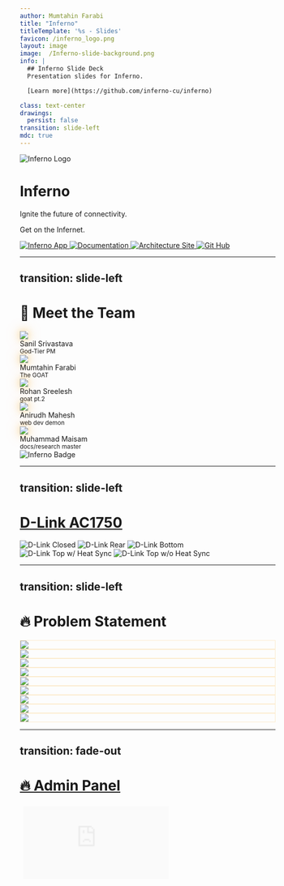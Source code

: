 ```yaml
---
author: Mumtahin Farabi
title: "Inferno"
titleTemplate: '%s - Slides'
favicon: /inferno_logo.png
layout: image
image:  /Inferno-slide-background.png
info: |
  ## Inferno Slide Deck
  Presentation slides for Inferno.

  [Learn more](https://github.com/inferno-cu/inferno)

class: text-center
drawings:
  persist: false
transition: slide-left
mdc: true
---
```


<div class="bg-stone-900 bg-opacity-80 rounded-xl px-1 py-10">
<div class="relative h-full flex flex-col items-center justify-center space-y-5">

  <img 
    src="/inferno_logo.png" 
    alt="Inferno Logo" 
    class="w-50 h-50 animate-fade-down animate-delay-100 drop-shadow-[0_0_20px_#f59e0b]" 
  />

  <h1 class="text-7xl font-extrabold text-amber-500 tracking-widest animate-fade-up animate-delay-300 drop-shadow-[0_0_20px_#f59e0b]">
    Inferno
  </h1>

  <p class="text-2xl text-zinc-100">
    Ignite the future of connectivity.
  </p>

  <p class="text-xl text-amber-300 italic animate-fade-in animate-delay-900">
    Get on the <span class="font-semibold text-amber-400 glow">Infernet</span>.
  </p>

  <div class="absolute flex space-x-1 bottom-4 right-4 animate-fade-in animate-delay-[1200ms]">
    <a 
      href="https://infernet.work" 
      target="_blank" 
      class="flex items-center justify-center w-10 h-10 rounded-xl bg-amber-600 text-white text-sm font-semibold shadow-xl hover:shadow-2xl hover:bg-amber-500 transition-transform hover:scale-105 focus:outline-none"
    >
      <img 
        src="/inferno_logo.png" 
        alt="Inferno App" 
        class="w-5 h-5"
      />
    </a>
    <a 
      href="https://docs.infernet.work" 
      target="_blank" 
      class="flex items-center justify-center w-10 h-10 rounded-xl bg-amber-600 text-white text-sm font-semibold shadow-xl hover:shadow-2xl hover:bg-amber-500 transition-transform hover:scale-105 focus:outline-none"
    >    
    <img 
        src="https://em-content.zobj.net/source/twitter/31/open-book_1f4d6.png" 
        alt="Documentation" 
        class="w-5 h-5"
      />
    </a>
    <a 
      href="https://arch.infernet.work" 
      target="_blank" 
      class="flex items-center justify-center w-10 h-10 rounded-xl bg-amber-600 text-white text-sm font-semibold shadow-xl hover:shadow-2xl hover:bg-amber-500 transition-transform hover:scale-105 focus:outline-none"
    >
      <img 
        src="https://avatars.githubusercontent.com/u/128791862?s=200&v=4" 
        alt="Architecture Site" 
        class="w-5 h-5"
      />
    </a>
    <a 
      href="https://github.com/inferno-cu/inferno" 
      target="_blank" 
      class="flex items-center justify-center w-10 h-10 rounded-xl bg-amber-600 text-white text-sm font-semibold shadow-xl hover:shadow-2xl hover:bg-amber-500 transition-transform hover:scale-105 focus:outline-none"
  >
    <img 
        src="/GitHub_Invertocat_Dark.png" 
        alt="Git Hub" 
        class="w-5 h-5"
      />
    </a>
  </div>
</div>
</div>

---
transition: slide-left
---

<style>
@keyframes glowPulse {
  0%, 100% { box-shadow: 0 0 15px #f59e0b66, 0 0 30px #f59e0b44; }
  50% { box-shadow: 0 0 35px #fbbf24aa, 0 0 60px #f59e0b88; }
}
.glow-ring {
  animation: glowPulse 2s infinite ease-in-out;
}

@keyframes drift {
  0%, 100% { transform: translateY(0); }
  50% { transform: translateY(-8px); }
}
.float-fire {
  animation: 4s ease-in-out infinite;
}

.card-hover-1:hover { transform: scale(1.08); transition: transform 0.3s ease-in-out 0s; }
.card-hover-2:hover { transform: scale(1.08); transition: transform 0.3s ease-in-out 0.05s; }
.card-hover-3:hover { transform: scale(1.08); transition: transform 0.3s ease-in-out 0.1s; }
.card-hover-4:hover { transform: scale(1.08); transition: transform 0.3s ease-in-out 0.15s; }
.card-hover-5:hover { transform: scale(1.08); transition: transform 0.3s ease-in-out 0.2s; }
.card-hover-6:hover { transform: scale(1.08); transition: transform 0.3s ease-in-out 0.25s; }
</style>

<h1 class="text-6xl font-black text-transparent bg-clip-text bg-gradient-to-r from-amber-400 via-orange-500 to-yellow-300 animate-fade-up tracking-widest mb-12 drop-shadow-[0_0_20px_#f59e0b]">
  👋 Meet the Team
</h1>

<div class="relative flex flex-wrap justify-center items-center gap-18 max-w-[90rem] mx-auto">

  <div class="flex flex-col items-center float-fire animate-fade-up animate-delay-100 card-hover-1">
    <a href="https://www.linkedin.com/in/sanil-srivastava/" target="_blank">
      <img src="https://media.licdn.com/dms/image/v2/D5603AQFqXs0c3tgBiw/profile-displayphoto-shrink_800_800/profile-displayphoto-shrink_800_800/0/1674777087033?e=1749081600&v=beta&t=D_jKOW9Uza7eA84RuTHL_inc-bCcHlccq-WYrUn9-j4" 
        class="w-32 h-32 rounded-full ring-4 ring-sky-400 glow-ring transition duration-300" />
    </a>
    <div class="mt-3 text-xl font-semibold text-sky-300">Sanil Srivastava</div>
    <small class="italic text-zinc-400">God-Tier PM</small>
  </div>

  <div class="flex flex-col items-center float-fire animate-fade-up animate-delay-200 card-hover-2">
    <a href="https://www.linkedin.com/in/mfarabi/" target="_blank">
      <img src="https://media.licdn.com/dms/image/v2/D4E03AQFpxJLWWAf_Sw/profile-displayphoto-shrink_800_800/profile-displayphoto-shrink_800_800/0/1730870018543?e=1749081600&v=beta&t=bHb6GsIYhJOtkxK6lb7Uq3tdSMe_y6kJGl1gvVi7xZE" 
        class="w-32 h-32 rounded-full ring-4 ring-purple-400 glow-ring transition duration-300" />
    </a>
    <div class="mt-3 text-xl font-semibold text-purple-300">Mumtahin Farabi</div>
    <small class="italic text-zinc-400">The GOAT</small>
  </div>

  <div class="flex flex-col items-center float-fire animate-fade-up animate-delay-300 card-hover-3">
    <a href="https://www.linkedin.com/in/rohansreelesh/" target="_blank">
      <img src="https://media.licdn.com/dms/image/v2/D4D03AQHM2l-qHrONhQ/profile-displayphoto-shrink_800_800/B4DZWeg80uHIAc-/0/1742121193038?e=1749081600&v=beta&t=6-07fkqE4drvx99DsjRoMXl19BPnRS-Ukkyo4_8CrLk" 
        class="w-32 h-32 rounded-full ring-4 ring-red-500 glow-ring transition duration-300" />
    </a>
    <div class="mt-3 text-xl font-semibold text-red-400">Rohan Sreelesh</div>
    <small class="italic text-zinc-400">goat pt.2</small>
  </div>

  <div class="flex flex-col items-center float-fire animate-fade-up animate-delay-400 card-hover-4">
    <a href="https://www.linkedin.com/in/anirudh-mahesh/" target="_blank">
      <img src="https://media.licdn.com/dms/image/v2/D4E35AQFk7F6QCQSCQg/profile-framedphoto-shrink_800_800/profile-framedphoto-shrink_800_800/0/1706935411723?e=1744156800&v=beta&t=Rk4WmGJAX2vTeTVaY8RvqAtPXgT0Qu-Mksoew7nq17g"
        class="w-32 h-32 rounded-full ring-4 ring-orange-400 glow-ring transition duration-300" />
    </a>
    <div class="mt-3 text-xl font-semibold text-orange-300">Anirudh Mahesh</div>
    <small class="italic text-zinc-400">web dev demon</small>
  </div>

  <div class="flex flex-col items-center float-fire animate-fade-up animate-delay-500 card-hover-5">
    <a href="https://www.linkedin.com/in/muhammadmaisam01/" target="_blank">
      <img src="https://media.licdn.com/dms/image/v2/D5603AQHcG7pwk3FDuw/profile-displayphoto-shrink_400_400/B56ZYBQkhTGoAs-/0/1743777843884?e=1749081600&v=beta&t=4HP2OqaNqqGfyQoJOh-YAlgAc7TVI-CX-nQhI7W7oO0"
        class="w-32 h-32 rounded-full ring-4 ring-yellow-300 glow-ring transition duration-300" />
    </a>
    <div class="mt-3 text-xl font-semibold text-yellow-200">Muhammad Maisam</div>
    <small class="italic text-zinc-400">docs/research master</small>
  </div>

  <div class="absolute bottom-4 right-4 w-58 h-38 animate-fade-in animate-delay-[1100ms] opacity-90 hover:scale-105 transition">
    <img src="/carleton.png" alt="Inferno Badge" class="w-full h-full object-contain drop-shadow-[0_0_20px_#f59e0b]" />
  </div>
</div>

---
transition: slide-left
---

# <a href="https://dlink.ca/products/dir-867" target="_blank" rel="noopener noreferrer" class="inferno-title">D-Link AC1750</a>

<div class="flex flex-wrap justify-center gap-4 mt-4">
  <img src="/dlink_closed.jpg" alt="D-Link Closed" class="inferno-img w-32" />
  <img src="/dlink_rear.jpg" alt="D-Link Rear" class="inferno-img w-32" />
  <img src="/dlink_bottom.jpg" alt="D-Link Bottom" class="inferno-img w-32" />
  <img src="/dlink_top_with_heat_sync.jpg" alt="D-Link Top w/ Heat Sync" class="inferno-img w-32" />
  <img src="/dlink_top_without_heat_sync.jpg" alt="D-Link Top w/o Heat Sync" class="inferno-img w-32" />
</div>

<!---
<style>
.inferno-img {
  border-radius: 1rem;
  box-shadow: 0 0 20px rgba(251, 191, 36, 0.5);
  border: 2px solid rgba(251, 191, 36, 0.5);
  transition: transform 0.3s ease, box-shadow 0.3s ease;
  margin-left: auto;
  margin-right: auto;
  display: block;
}

.inferno-img:hover {
  transform: scale(1.05);
  box-shadow: 0 0 35px rgba(251, 191, 36, 0.8);
}

.inferno-title {
  font-size: 3rem;
  font-weight: 900;
  background: linear-gradient(to right, #fbbf24, #f97316, #dc2626);
  -webkit-background-clip: text;
  -webkit-text-fill-color: transparent;
  margin-bottom: 1.5rem;
  text-align: center;
  text-shadow: 0 0 20px #f59e0b;
}
</style>
-->
---
transition: slide-left
---

<style>
@keyframes emberGlow {
  0%, 100% {
    box-shadow: 0 0 10px #f59e0b66, 0 0 20px #f59e0b44;
    transform: translateY(0) scale(1);
  }
  50% {
    box-shadow: 0 0 25px #fbbf24aa, 0 0 60px #f59e0b88;
    transform: translateY(-4px) scale(1.05);
  }
}
.icon-tile {
  @apply bg-zinc-900 p-4.5 rounded-2xl transition duration-300 hover:scale-105;
  border: 1px solid #f59e0b33;
}
.icon-tile:hover {
  animation: emberGlow 2s ease-in-out infinite;
}
</style>

<h1 class="text-6xl font-black text-transparent bg-clip-text bg-gradient-to-r from-yellow-400 via-amber-500 to-orange-600 animate-fade-up mb-12 tracking-widest drop-shadow-[0_0_30px_#f59e0b]">
  🔥 Problem Statement
</h1>

<div class="grid grid-cols-3 gap-10 max-w-screen-lg mx-auto place-items-center">

  <div class="icon-tile" v-click>
    <img src="/skylink.png" class="w-24 h-24 object-contain" />
  </div>

  <div class="icon-tile" v-click>
    <img src="/daemon.png" class="w-20 h-20 object-contain" />
  </div>

  <div class="icon-tile" v-click>
    <img src="/mqtt.png" class="w-20 h-20 object-contain" />
  </div>

  <div class="icon-tile" v-click>
    <img src="/wifi.png" class="w-20 h-20 object-contain" />
  </div>

  <div class="icon-tile" v-click>
    <img src="/admin.png" class="w-20 h-20 object-contain" />
  </div>

  <div class="icon-tile" v-click>
    <img src="/dashboard.png" class="w-20 h-20 object-contain" />
  </div>

  <div class="icon-tile" v-click>
    <img src="/cellular.png" class="w-20 h-20 object-contain" />
  </div>

  <div class="icon-tile" v-click>
    <img src="/satelite.png" class="w-20 h-20 object-contain" />
  </div>

  <div class="icon-tile" v-click>
    <img src="/documentation.png" class="w-20 h-20 object-contain" />
  </div>

</div>


---
transition: fade-out
---

<style>
.inferno-frame {
  @apply w-full h-[22rem] max-w-5xl rounded-2xl shadow-2xl ring-4 ring-amber-500;
  background-color: #0f0f0f;
  animation: fadeIn 1s ease-out;
}
@keyframes fadeIn {
  from { opacity: 0; transform: scale(0.95); }
  to { opacity: 1; transform: scale(1); }
}
</style>

  <a href="https://infernet.work" target="_blank">
<h1 class="text-5xl font-black text-transparent bg-clip-text bg-gradient-to-r from-yellow-400 via-orange-500 to-red-600 animate-fade-up mb-8 drop-shadow-[0_0_30px_#f59e0b]">
  🔥 Admin Panel 
</h1>
  </a>

  <iframe
    src="https://infernet.work"
   class="inferno-frame flex justify-center items-center w-full h-full px-6"
    frameborder="0"
    allowfullscreen
  />

---
transition: fade-out
---

<style>
.inferno-frame {
  @apply w-full h-[22rem] max-w-5xl rounded-2xl shadow-2xl ring-4 ring-amber-500;
  background-color: #0f0f0f;
  animation: fadeIn 1s ease-out;
}
@keyframes fadeIn {
  from { opacity: 0; transform: scale(0.95); }
  to { opacity: 1; transform: scale(1); }
}
</style>

<a href="https://docs.infernet.work" target="_blank">
<h1 class="text-5xl font-black text-transparent bg-clip-text bg-gradient-to-r from-yellow-400 via-orange-500 to-red-600 animate-fade-up mb-8 drop-shadow-[0_0_30px_#f59e0b]">
  🔥 Monorepo Graph
</h1>
  </a>

<div class="flex justify-center items-center w-full px-6">
  <iframe
    src="https://docs.infernet.work"
    class="inferno-frame"
    frameborder="0"
    allowfullscreen
  />
</div>


---
transition: fade-out
---

<style>
.inferno-frame {
  @apply w-full h-[22rem] max-w-5xl rounded-2xl shadow-2xl ring-4 ring-amber-500;
  background-color: #0f0f0f;
  animation: fadeIn 1s ease-out;
}
@keyframes fadeIn {
  from { opacity: 0; transform: scale(0.95); }
  to { opacity: 1; transform: scale(1); }
}
</style>

  <a href="https://arch.infernet.work" target="_blank">
<h1 class="text-5xl font-black text-transparent bg-clip-text bg-gradient-to-r from-yellow-400 via-orange-500 to-red-600 animate-fade-up mb-8 drop-shadow-[0_0_30px_#f59e0b]">
  🔥 System Architecture
</h1>
</a>

<div class="flex justify-center items-center w-full px-6">
  <iframe
    src="https://arch.infernet.work"
    class="inferno-frame"
    frameborder="0"
    allowfullscreen
  />
</div>

---
transition: fade-out
---

<style>
.inferno-frame {
  @apply w-full h-[22rem] max-w-5xl rounded-2xl shadow-2xl ring-4 ring-amber-500;
  background-color: #0f0f0f;
  animation: fadeIn 1s ease-out;
}
@keyframes fadeIn {
  from { opacity: 0; transform: scale(0.95); }
  to { opacity: 1; transform: scale(1); }
}
</style>

  <a href="https://design.infernet.work" target="_blank">
<h1 class="text-5xl font-black text-transparent bg-clip-text bg-gradient-to-r from-yellow-400 via-orange-500 to-red-600 animate-fade-up mb-8 drop-shadow-[0_0_30px_#f59e0b]">
  🔥 On-Switch Software
</h1>
  </a>

<div class="flex justify-center items-center w-full px-6">
  <iframe
    src="https://design.infernet.work"
    class="inferno-frame"
    frameborder="0"
    allowfullscreen
  />
</div>

---
transition: fade-out
---


<style>
.inferno-frame {
  @apply w-full h-[22rem] max-w-5xl rounded-2xl shadow-2xl ring-4 ring-amber-500;
  background-color: #0f0f0f;
  animation: fadeIn 1s ease-out;
}
@keyframes fadeIn {
  from { opacity: 0; transform: scale(0.95); }
  to { opacity: 1; transform: scale(1); }
}
</style>

  <a href="https://slides.infernet.work" target="_blank">
<h1 class="text-5xl font-black text-transparent bg-clip-text bg-gradient-to-r from-yellow-400 via-orange-500 to-red-600 animate-fade-up mb-8 drop-shadow-[0_0_30px_#f59e0b]">
  🔥 Skytrac SDL-350
</h1>
  </a>

<div class="flex justify-center items-center w-full px-6">
  <iframe
    src="https://skytrac.infernet.work/"
    class="inferno-frame"
    frameborder="0"
    allowfullscreen
  />
</div>

---
transition: fade
---

# 🛰️ Skytrac Dashboard Screens

<div class="grid grid-cols-1 sm:grid-cols-2 gap-8 items-center justify-center px-4 py-6">

  <div class="flex flex-col items-center space-y-3">
    <img
      src="/skytracs_dl_ss1.png"
      alt="Dashboard View 1"
      class="rounded-2xl border-2 border-amber-400/30 shadow-[0_0_25px_rgba(251,191,36,0.4)] hover:shadow-[0_0_45px_rgba(251,191,36,0.8)] transition-transform hover:scale-105 max-w-sm"
    />
    <p class="text-sm text-zinc-400 italic">Skytrac UI panel overview</p>
  </div>

  <div class="flex flex-col items-center space-y-3">
    <a href="https://www.blueplanet.com/" target="_blank" rel="noopener noreferrer">
      <img
        src="/skytracs_dl_ss2.png"
        alt="Dashboard View 2"
        class="rounded-2xl border-2 border-amber-400/30 shadow-[0_0_25px_rgba(251,191,36,0.4)] hover:shadow-[0_0_45px_rgba(251,191,36,0.8)] transition-transform hover:scale-105 max-w-sm"
      />
    </a>
    <p class="text-sm text-zinc-400 italic">Linked flight data from Blue Planet</p>
  </div>

</div>


---

<style>
@keyframes glowPulse {
  0%, 100% {
    box-shadow: 0 0 6px #f59e0b44, 0 0 15px #f59e0b33;
  }
  50% {
    box-shadow: 0 0 14px #fbbf24aa, 0 0 30px #f59e0b88;
  }
}
.inferno-table {
  @apply w-full text-sm sm:text-base max-w-6xl mx-auto table-auto border-collapse rounded-xl overflow-hidden shadow-xl;
  border: 1px solid #f59e0b33;
  background-color: #0f0f0f;
  animation: fadeInTable 0.8s ease-out;
}

.inferno-table th, .inferno-table td {
  @apply px-4 py-2 text-center text-zinc-200;
  border-bottom: 1px solid #1e1e1e;
}

.inferno-table th {
  @apply bg-zinc-800 text-sm;
}

.inferno-table td:first-child {
  @apply text-left font-medium text-zinc-300;
}

.inferno-table tr:hover td {
  @apply bg-zinc-900 transition;
}

.icon-check {
  color: #22c55e;
  font-size: 1.2rem;
  text-shadow: 0 0 4px #22c55e88;
}

.icon-cross {
  color: #ef4444;
  font-size: 1.2rem;
  text-shadow: 0 0 4px #ef444488;
}

@keyframes fadeInTable {
  from { opacity: 0; transform: translateY(10px) scale(0.97); }
  to { opacity: 1; transform: translateY(0) scale(1); }
}
</style>

<h1 class="text-4xl font-black text-transparent bg-clip-text bg-gradient-to-r from-amber-400 via-orange-500 to-red-600 mb-6 tracking-wide animate-fade-up drop-shadow-[0_0_20px_#f59e0b]">
  ✅ Feature Matrix
</h1>

<div class="overflow-x-auto px-4">
  <table class="inferno-table">
    <thead>
      <tr>
        <th class="text-left">Features</th>
        <th><img src="/blue-sky.png" alt="Skylink" class="w-8 h-8 mx-auto" /></th>
        <th><img src="/skytrac.png" alt="WiFi" class="w-8 h-8 mx-auto" /></th>
        <th><img src="/inferno_logo.png" alt="Dashboard" class="w-8 h-8 mx-auto" /></th>
      </tr>
    </thead>
    <tbody>
      <tr>
        <td>Telemetry Sync</td>
        <td><span class="icon-check">✔</span></td>
        <td><span class="icon-check">✔</span></td>
        <td><span class="icon-check">✔</span></td>
      </tr>
      <tr>
        <td>Offline Buffering</td>
        <td><span class="icon-cross">✘</span></td>
        <td><span class="icon-check">✔</span></td>
        <td><span class="icon-check">✔</span></td>
      </tr>
      <tr>
        <td>Live Charting</td>
        <td><span class="icon-check">✔</span></td>
        <td><span class="icon-cross">✘</span></td>
        <td><span class="icon-check">✔</span></td>
      </tr>
      <tr>
        <td>Dual Band Support</td>
        <td><span class="icon-check">✔</span></td>
        <td><span class="icon-check">✔</span></td>
        <td><span class="icon-check">✔</span></td>
      </tr>
      <tr>
        <td>Failover Auto-Switch</td>
        <td><span class="icon-cross">✘</span></td>
        <td><span class="icon-cross">✘</span></td>
        <td><span class="icon-check">✔</span></td>
      </tr>
      <tr>
        <td>Encrypted Logs</td>
        <td><span class="icon-check">✔</span></td>
        <td><span class="icon-check">✔</span></td>
        <td><span class="icon-check">✔</span></td>
      </tr>
      <tr>
        <td>Airborne Access</td>
        <td><span class="icon-cross">✘</span></td>
        <td><span class="icon-cross">✘</span></td>
        <td><span class="icon-cross">✘</span></td>
      </tr>
      <tr>
        <td>LAN Handshake</td>
        <td><span class="icon-check">✔</span></td>
        <td><span class="icon-check">✔</span></td>
        <td><span class="icon-check">✔</span></td>
      </tr>
      <tr>
        <td>Redundancy Alerts</td>
        <td><span class="icon-check">✔</span></td>
        <td><span class="icon-cross">✘</span></td>
        <td><span class="icon-check">✔</span></td>
      </tr>
      <tr>
        <td>Remote Config Push</td>
        <td><span class="icon-cross">✘</span></td>
        <td><span class="icon-check">✔</span></td>
        <td><span class="icon-check">✔</span></td>
      </tr>
    </tbody>
  </table>
</div>

layout: center
class: text-center

---
transition: fade
---

<h1 class="text-5xl font-extrabold text-transparent bg-clip-text bg-gradient-to-r from-amber-400 via-orange-500 to-red-600 mb-8 tracking-widest drop-shadow-[0_0_20px_#f59e0b]">
  🔥 Challenges Faced
</h1>

<ul class="text-lg text-zinc-200 space-y-3 max-w-4xl mx-auto animate-fade-up">
  <li>🧠 Zero-to-none Linux and embedded systems experience for some team members</li>
  <li>⛰️ Steep learning curve across tools and hardware</li>
  <li>📚 Midterm season + heavy assignments during dev cycle</li>
  <li>🎯 Scope of hackathon changed mid-way</li>
  <li>🛠️ Original plan: build our own OS — later shifted to a provided image</li>
  <li>❌ OS drivers in the provided image were broken</li>
  <li>🧬 Got PPP code less than 24 hours before the hackathon</li>
  <li>💾 SD card was fried — device wouldn’t boot, root cause unclear</li>
  <li>🔌 Hardware was often unreliable or inconsistent</li>
</ul>
---
transition: fade
---

<h1 class="text-5xl font-extrabold text-transparent bg-clip-text bg-gradient-to-r from-yellow-300 via-orange-500 to-red-600 mb-8 tracking-widest drop-shadow-[0_0_20px_#f59e0b]">
  🛠️ High-Level Tech Stack Used
</h1>

<ul class="text-lg text-zinc-200 space-y-3 max-w-3xl mx-auto animate-fade-up">
  <li>✈️ Huly — for project management</li>
  <li>🎨 Penpot — collaborative design & UI prototyping</li>
  <li>🔥 Slidev — the cool engine behind this slide deck</li>
  <li>📚 Fumadocs — documentation from markdown</li>
  <li>🧬 GitHub — version control, issues, CI/CD</li>
</ul>
---
transition: fade
layout: center
class: text-center
---

# 🔥 The Power of Yet

> “We’re not there… yet.”

- 🧭 Came ready for embedded. Pivoted to presentation.  
- ⚙️ Faced driver bugs, fried SDs, and broken boots.  
- 🧠 Learned fast. Adapted faster.  
- 🚀 Proud of what we built — and what we will build.

<span class="text-amber-300 italic text-xl mt-6 block">
Inspired by Joe Lee — <span class="text-amber-400 font-semibold">Not yet is power.</span>
</span>

---
transition: fade
---

<h1 class="text-5xl font-extrabold text-transparent bg-clip-text bg-gradient-to-r from-yellow-300 via-orange-500 to-red-600 mb-8 tracking-widest drop-shadow-[0_0_20px_#f59e0b]">
  🙏 Special Thanks To
</h1>

<ul class="text-lg text-zinc-200 space-y-6 max-w-3xl mx-auto animate-fade-up">
  <li>
    🎓 <span class="font-semibold text-yellow-200">Carleton University</span><br/>
    <span class="text-zinc-400 italic">For giving us the opportunity to attend this hackathon</span>
  </li>
  <li>
    🛰️ <span class="font-semibold text-yellow-200">Skytrac</span><br/>
    <span class="text-zinc-400 italic">
      For hosting the hackathon, providing hardware, food, and deep technical mentorship
    </span>
  </li>
  <li>
    💡 <span class="font-semibold text-yellow-200">All Participating Teams</span><br/>
    <span class="text-zinc-400 italic">For the fierce competition, inspiration, and laughs</span>
  </li>
</ul>


---

# 🔥 Thank You to SKYTRAC!

<div class="text-xl font-medium text-orange-300 tracking-wide animate-pulse mt-2">
  You lit the fire that made this project possible.
</div>


<div class="grid grid-cols-2 sm:grid-cols-3 gap-6 mt-4 justify-center items-center">

  <div 
    v-for="(member, index) in team" 
    :key="index" 
    class="bg-gradient-to-br from-amber-500/20 to-orange-800/20 backdrop-blur-sm p-3 rounded-3xl border border-orange-400/30 shadow-[0_4px_20px_rgba(255,125,0,0.4)] hover:scale-105 transition-transform duration-300 animate-fade-up hover:shadow-[0_0_30px_rgba(255,140,0,0.7)]"
  >
    <img 
      :src="member.image" 
      alt="Team Member" 
      class="w-28 h-28 rounded-full object-cover border-4 border-amber-500 shadow-lg"
    />
    <p class="mt-4 text-lg font-bold text-orange-200 tracking-wide drop-shadow-md">
      {{ member.name }}
    </p>
  </div>

</div>

<style>
.slidev-layout {
  background: radial-gradient(circle at top left, #1a0e05, #0b0200);
  animation: bg-glow 10s ease-in-out infinite alternate;
}

@keyframes bg-glow {
  0% { background-color: #1a0e05; }
  100% { background-color: #2a1000; }
}
</style>

<script setup>
const team = [
  { name: 'Joe Lee', image: 'https://media.licdn.com/dms/image/v2/C5603AQGbu5k13kU0sg/profile-displayphoto-shrink_200_200/profile-displayphoto-shrink_200_200/0/1659190990679?e=1749081600&v=beta&t=zEXsfFVwkhDZxRmPFtgYAxO2NyrXE7AsOKzS8Y5N4CI' },
  { name: 'Emmanuel Gravel', image: 'https://media.licdn.com/dms/image/v2/C4E03AQHzbptLKNEYRQ/profile-displayphoto-shrink_200_200/profile-displayphoto-shrink_200_200/0/1581536669024?e=1749081600&v=beta&t=j5pE0XknqXiyCzH8-FWyx4QrcZb-vkkN8xP3mrCVN2g' },
  { name: 'Jan Lotz', image: 'https://media.licdn.com/dms/image/v2/C4D03AQEMeX9FxYNlRw/profile-displayphoto-shrink_200_200/profile-displayphoto-shrink_200_200/0/1517231375264?e=1749081600&v=beta&t=cGWM2cWYZSMTeEfU8ea1Hws8MJcw12QrknTKFCJuWBk' },
  { name: 'Gilles Bessens', image: 'https://media.licdn.com/dms/image/v2/C4E03AQE6CGOQHxjpfg/profile-displayphoto-shrink_200_200/profile-displayphoto-shrink_200_200/0/1580310827965?e=1749081600&v=beta&t=j1VugXDrHhrC-rLf_TR5fgmXZYfQ4Rl78DKLT-u8Njs' },
  { name: 'Alain Abi-Akl', image: 'https://media.licdn.com/dms/image/v2/D4E03AQHUaVJ9wWVobA/profile-displayphoto-shrink_200_200/profile-displayphoto-shrink_200_200/0/1676921819726?e=1749081600&v=beta&t=f5GY9Fa5xtphDNNvIJIkwv8DaselYxIYj0B3oQUDpFs' },
  { name: 'Lindi Sale', image: 'https://media.licdn.com/dms/image/v2/C5603AQFEDO1P1ckmcw/profile-displayphoto-shrink_200_200/profile-displayphoto-shrink_200_200/0/1517541625092?e=1749081600&v=beta&t=pBYoihJNBarM_79bflYIpi__8NEjCHi30qPq9vBxRoQ' },
]
</script>
---
transition: fade-out
---


<h1 class="text-5xl font-extrabold text-transparent bg-clip-text bg-gradient-to-r from-amber-400 via-orange-500 to-red-600 mb-8 tracking-widest drop-shadow-[0_0_20px_#f59e0b]">
  🔥 Market Research
</h1>

<div class="flex flex-col items-center justify-center text-center">

  <h2 class="text-2xl font-bold mb-4">Teltonika Topology</h2>

  <a href="https://teltonika-networks.com/use-cases/industrial-automation/cellular-router-for-aerial-critical-infrastructure-inspection" target="_blank" rel="noopener noreferrer">
    <img src="/teltonika_topology.png" alt="Clickable Image" width="500">
  </a>
</div>


---
layout: two-cols
---




<h1 class="text-5xl font-extrabold text-transparent bg-clip-text bg-gradient-to-r from-amber-400 via-orange-500 to-red-600 mb-8 tracking-widest drop-shadow-[0_0_20px_#f59e0b]">
  🔥 Market Research
</h1>

<div class="flex flex-col items-center justify-center text-center">

[![Iridium Modules](/iridium_modules.png)](https://www.iridium.com/products/iridium-certus-9770/)

::right::



                                                                                                                                                                                                                                                                                                                                                       .

[![Iridium Products](/iridium_products.png)](https://www.iridium.com/products/iridium-certus-9770/)

</div>
---
layout: two-cols
---

[![Grafana Monitor 1](/grafana_monitor1.png)](https://grafana.com/blog/2023/03/17/how-to-monitor-an-xdsl-modem-using-a-prometheus-exporter-plugin-and-grafana-agent-on-grafana-cloud-with-grafana-oncall/)

::right::

[![Grafana Monitor 2](/grafana_monitor2.png)](https://github.com/vitaliy-sk/keenetic-grafana-monitoring)

---
layout: two-cols
---

## Motodata

[![Motodata Monitor](/moto_data_monitor.png)](https://www.motadata.com/network-monitoring-tool/features/router-monitoring/)

::right::

## ManageEngine

[![ManageEngine](/manage_engine_monitor.png)](https://www.manageengine.com/network-monitoring/network-management-console.html)

---


## Paessler

<a href="https://www.paessler.com/router_monitoring" target="_blank" rel="noopener noreferrer">
  <img src="/paessler_monitor.png" alt="Clickable Image" width="600">
</a>

---
layout: two-cols
---

## The Helicopter Company

![The Helicopter Company](/the_helicopter_company.png)

::right::

## French H160m

[![French H160m](/french_h160.png)](https://verticalmag.com/press-releases/skytrac-iridium-certus-solution-selected-for-h160m-for-french-hil/)

---


## DO-178C

<a href="https://www.windriver.com/solutions/learning/do-178c" target="_blank" rel="noopener noreferrer">
  <img src="/do_178c.png" alt="Clickable Image" width="450">
</a>

---


## TrooTrax

<a href="https://www.skytrac.ca/services/flight-following/" target="_blank" rel="noopener noreferrer">
  <img src="/trootrax.png" alt="Clickable Image" width="600">
</a>

---
layout: two-cols
---


## Skyweb

<a href="https://www.iridium.com/products/skytrac-skyweb-software/" target="_blank" rel="noopener noreferrer">
  <img src="/skyweb1.png" alt="Clickable Image" width="200">
</a>

::right::

## SkyRouter

[![SkyRouter](/sky_router.png)](https://blueskynetwork.com/products/skyrouter/)

---


[![Bell Home Router Dashboard](/isp_dashboard.png)](https://blueskynetwork.com/products/skyrouter/)

---

<a href="" target="_blank" rel="noopener noreferrer">
  <img src="/isp_login.png" alt="Clickable Image" width="1000">
</a>

---


<a href="" target="_blank" rel="noopener noreferrer">
  <img src="/isp_devices.png" alt="Clickable Image" width="1000">
</a>

---


## ACR Group Acquisition from Blue Sky Network

<a href="https://blueskynetwork.com/acr-group-acquires-blue-sky-network/" target="_blank" rel="noopener noreferrer">
  <img src="/acr_aquisition.png" alt="Clickable Image" width="1000">
  <img src="/about_acr.png" alt="Clickable Image" width="1000">

</a>

---



